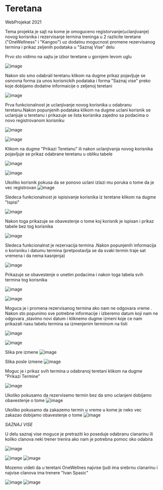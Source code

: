 # Teretana
WebProjekat 2021 

Tema projekta je sajt na kome je omoguceno registorvanje(uclanjivanje) novog korisnika i rezervisanje termina treninga u 2  razlicite teretane ("OneWellness" i "Kangoo") 
uz dodatnu mogucnost promene rezervisanog termina i prikaz zeljenih podataka u "Saznaj Vise" delu 

Prvo sto vidimo na sajtu je izbor teretane u gornjem levom uglu 

![image](https://user-images.githubusercontent.com/81016958/150243685-cecea442-84e1-4d08-b0ae-220505686b4d.png)

Nakon sto smo odabrali teretanu klikom na dugme prikaz pojavljuje se osnovna forma za unos korisnickih podataka i forma "Saznaj vise" preko koje dobijamo dodatne informaicije o zeljenoj teretani 

![image](https://user-images.githubusercontent.com/81016958/150243976-727700cb-08d8-4e32-8b05-d1d502b748c0.png)

Prva funkcionalnost je uclanjivanje novog korisnika u odabranu teretanu.Nakon popunjenih podataka klikom na dugme uclani korisnik se uclanjuje u teretanu i prikazuje se lista korisnika zajedno sa podacima o novo registrovanom korisniku 

![image](https://user-images.githubusercontent.com/81016958/150244476-3c4b13bd-d900-4cd9-9dff-3008256f7763.png)

![image](https://user-images.githubusercontent.com/81016958/150244495-03a71d37-901e-4eb6-a2cf-a063e7c9a5e0.png)

Klikom na dugme "Prikazi Teretanu" ili nakon uclanjivanja novog korisnika pojavljuje se prikaz odabrane teretanu u obliku tabele 

![image](https://user-images.githubusercontent.com/81016958/150245069-57ab323a-0473-4d7b-b5f0-c53fa8d68e92.png)

![image](https://user-images.githubusercontent.com/81016958/150245196-b7f90acc-aef2-4255-8f46-85a2f16b470e.png)

Ukoliko korisnik pokusa da se ponovo uclani izlazi mu poruka o tome da je vec registrovan 
![image](https://user-images.githubusercontent.com/81016958/150245385-da070cd2-f3b5-4e89-b4fa-629b6f59604a.png)

Sledeca funkcionalnost je ispisivanje korisnika iz teretane klikom na dugme "Ispisi"

![image](https://user-images.githubusercontent.com/81016958/150245599-2dded96b-41b6-457d-8d4c-bb51acc840be.png)

Nakon toga prikazuje se obavestenje o tome koj korisnik je ispisan i prikaz tabele bez tog korisnika 

![image](https://user-images.githubusercontent.com/81016958/150246035-d0272027-bf11-42af-8267-d4554299bff3.png)

Sledeca funkcionalnst je rezervacija termina .Nakon popunjenih informacija o korisniku i datumu termina (pretpostavlja se da svaki termin traje sat vremena i da nema kasnjenja)

![image](https://user-images.githubusercontent.com/81016958/150246559-32f33791-a84d-41b9-a7e1-c8ba4818bf1b.png)

Prikazuje se obavestenje o unetim podacima i nakon toga tabela svih termina tog korisnika 


![image](https://user-images.githubusercontent.com/81016958/150246863-9d0aec1c-ab23-410e-a2b8-ce2ffeb3510f.png)


![image](https://user-images.githubusercontent.com/81016958/150246866-d846ce07-4343-4087-94f9-b0821a97b2f7.png)


Moguca je i promena rezervisanog termina ako nam ne odgovara vreme . Nakon sto popunimo sve potrebne informacije i izberemo datum koji nam ne odgovara ,stavimo novi datum i kliknemo dugme izmeni koje ce nam prikazati nasu tabelu termina sa izmenjenim terminom na listi 

![image](https://user-images.githubusercontent.com/81016958/150247311-df1efe02-28be-422b-b408-296d4729a6e1.png)


![image](https://user-images.githubusercontent.com/81016958/150247321-01b6ce57-b098-4b87-8ac3-d76806fe1620.png)

Slika pre izmene
![image](https://user-images.githubusercontent.com/81016958/150247332-fee97c46-17f3-4c05-9d8a-d1b249a1822f.png)

Slika posle izmene
![image](https://user-images.githubusercontent.com/81016958/150247346-7fefafdb-4164-4825-b3e2-1f0d9a9ab5ee.png)


Moguc je i prikaz svih termina u odabranoj teretani klikom na dugme "Prikazi Termine" 

![image](https://user-images.githubusercontent.com/81016958/150247510-dfaa9958-a139-42f8-931c-f3631ac5df30.png)

Ukoliko pokusamo da rezervisemo termin bez da smo uclanjeni dobijamo obavestenje o tome
![image](https://user-images.githubusercontent.com/81016958/150248212-658725bb-f38f-4a0d-afe3-6fe500e6033b.png)

Ukoliko pokusamo da zakazemo termin u vreme u kome je neko vec zakazao dobijamo obavestenje o tome
![image](https://user-images.githubusercontent.com/81016958/150248528-1083df9e-8cc6-4a5c-a916-42488a5606e2.png)


*SAZNAJ VISE*

U delu saznaj vise moguce je pretraziti ko poseduje odabranu clanarinu ili koliko clanova neki trener trenira ako nam je potrebna pomoc oko odabira 


![image](https://user-images.githubusercontent.com/81016958/150247969-d4cab57e-d660-44a9-884c-3c20f7a7f4da.png)


![image](https://user-images.githubusercontent.com/81016958/150247986-adfc8e1d-185f-46dc-9819-41075fff029c.png)
![image](https://user-images.githubusercontent.com/81016958/150248006-523ae408-2156-4977-9c1a-f17f4c06dd1d.png)

Mozemo videti da u teretani OneWellnes najvise ljudi ima srebrnu clanarinu i najvise clanova ima trenere "Ivan Spasic" 

![image](https://user-images.githubusercontent.com/81016958/150248081-6083e2ca-acbe-4527-b920-5f0ac723b0b2.png)
![image](https://user-images.githubusercontent.com/81016958/150248089-ab6b2a3e-4288-4772-90a9-59f8332861cc.png)



